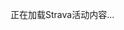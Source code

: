 
<style>
  /* Strava活动容器样式 */
  .strava-activities-wrapper {
    display: flex;
    flex-direction: row;
    flex-wrap: wrap;
    gap: 24px;
    width: 100%;
    max-width: 1648px; /* 2个800px容器 + 24px间距 */
    margin: 0 auto;
  }
  
  /* 单个Strava活动样式 - 使用强制规则 */
  .strava-embed-container {
    position: relative;
    overflow: hidden !important; /* 强制隐藏容器的滚动条 */
    height: 500px !important; /* 固定高度 */
    width: calc(50% - 12px) !important; /* 两个并排，减去间距的一半 */
    max-width: 800px !important;
    pointer-events: none; /* 禁用鼠标事件，防止通过鼠标滚动 */
    border-radius: 8px;
    box-shadow: 0 4px 12px rgba(0, 0, 0, 0.05);
  }
  
  /* 针对iframe的样式覆盖 - 使用最高优先级 */
  .strava-embed-container iframe {
    width: 100% !important;
    height: 500px !important; /* 固定高度，与容器一致 */
    border: none !important;
    border-radius: 8px !important;
    overflow: hidden !important; /* 强制禁用iframe自身的滚动条 */
    pointer-events: none !important; /* 禁用iframe内的鼠标事件 */
  }
  
  /* 超级强制规则 - 覆盖所有可能的子元素 */
  .strava-embed-container *,
  .strava-embed-container *::before,
  .strava-embed-container *::after {
    overflow: hidden !important;
    max-height: 100% !important;
    max-width: 100% !important;
    pointer-events: none !important;
  }
  
  /* 防止键盘滚动 */
  .strava-embed-container {
    -ms-overflow-style: none;
    scrollbar-width: none;
  }
  .strava-embed-container::-webkit-scrollbar {
    display: none;
  }
</style>

<!-- Strava活动嵌入内容区域 - 动态加载 -->
<div class="strava-activities-wrapper">
  <div id="strava-activities-container">
    <div style="text-align: center; padding: 2rem;">
      <p>正在加载Strava活动内容...</p>
    </div>
  </div>
</div>

<!-- 动态加载Strava活动内容和处理脚本 -->
<script>
  if (!window.location.href.includes('?refreshed=true')) {
      // 添加刷新标记并重新加载页面
      window.location.href = window.location.href + '?refreshed=true';
    } else {
  document.addEventListener('DOMContentLoaded', function() {
    // 1. 首先加载Strava嵌入脚本
    function loadStravaEmbedScript() {
      return new Promise((resolve, reject) => {
        const script = document.createElement('script');
        script.src = 'https://strava-embeds.com/embed.js';
        script.onload = function() {
          console.log('Strava embed script loaded successfully');
          resolve();
        };
        script.onerror = function() {
          console.error('Failed to load Strava embed script');
          reject(new Error('Failed to load Strava embed script'));
        };
        document.body.appendChild(script);
      });
    }
    
    // 2. 加载外部HTML文件内容
    function loadExternalHtml(url) {
      return fetch(url)
        .then(response => {
          if (!response.ok) {
            throw new Error(`HTTP error! status: ${response.status}`);
          }
          return response.text();
        })
        .catch(error => {
          console.error('Failed to load external HTML:', error);
          return `<div style="text-align: center; padding: 2rem; color: red;"><p>加载Strava活动失败: ${error.message}</p></div>`;
        });
    }
    
    // 3. 应用滚动阻止逻辑
    function applyScrollPrevention() {
      const allContainers = document.querySelectorAll('.strava-embed-container');
      
      allContainers.forEach(function(container) {
        const iframe = container.querySelector('iframe');
        if (iframe && iframe.contentWindow) {
          try {
            // 尝试在iframe内容中阻止滚动
            iframe.contentWindow.document.body.style.overflow = 'hidden';
            iframe.contentWindow.document.body.style.maxHeight = '100%';
            iframe.contentWindow.document.body.style.maxWidth = '100%';
            
            // 添加滚动事件监听器并阻止其默认行为
            iframe.contentWindow.addEventListener('scroll', function(e) {
              e.preventDefault();
              return false;
            }, { passive: false });
            
            // 阻止鼠标滚轮事件
            iframe.contentWindow.addEventListener('wheel', function(e) {
              e.preventDefault();
              return false;
            }, { passive: false });
            
            // 阻止键盘滚动
            iframe.contentWindow.addEventListener('keydown', function(e) {
              // 阻止方向键、Page Up/Down、空格等滚动键
              const scrollKeys = [32, 33, 34, 38, 40];
              if (scrollKeys.includes(e.keyCode)) {
                e.preventDefault();
                return false;
              }
            });
          } catch (error) {
            // 跨域限制是预期的，这里只是记录日志
            console.log('无法访问iframe内容（跨域限制）:', error);
          }
        }
      });
    }
    
    // 4. 主流程：先加载嵌入脚本，再加载HTML内容
    loadStravaEmbedScript()
      .then(() => {
        console.log('开始加载外部HTML文件...');
        // 加载外部HTML文件
        return loadExternalHtml('/strava/strava_activity_embeds.html');
      })
      .then(htmlContent => {
        console.log('外部HTML文件加载成功，内容长度:', htmlContent.length);
        // 插入加载的内容
        const container = document.getElementById('strava-activities-container');
        if (container) {
          container.innerHTML = htmlContent;
          
          // 重新触发Strava嵌入脚本的处理 - 使用多种可能的方法
          if (window.processEmbedPlaceholders) {
            console.log('使用processEmbedPlaceholders函数处理嵌入内容');
            window.processEmbedPlaceholders();
          } else if (window.stravaEmbed && typeof window.stravaEmbed.process === 'function') {
            console.log('使用stravaEmbed.process函数处理嵌入内容');
            window.stravaEmbed.process();
          } else {
            console.log('尝试通过重新创建脚本标签来触发处理');
            // 尝试重新加载一次脚本以触发处理
            const script = document.createElement('script');
            script.src = 'https://strava-embeds.com/embed.js';
            script.async = true;
            document.body.appendChild(script);
          }
          
          // 等待iframe加载完成后应用滚动阻止
          setTimeout(() => {
            applyScrollPrevention();
          }, 3000); // 增加等待时间到3秒
        }
      })
      .catch(error => {
        console.error('Error in main process:', error);
        const container = document.getElementById('strava-activities-container');
        if (container) {
          container.innerHTML = `<div style="text-align: center; padding: 2rem; color: red;"><p>处理Strava活动时出错: ${error.message}</p><p>请检查控制台获取更多信息</p></div>`;
        }
      });
  });

  // 自动刷新功能 - 仅在首次访问时刷新页面
  (function() {
    const pageVisitedKey = 'me_page_visited';
    
    // 检查是否是首次访问
    if (!localStorage.getItem(pageVisitedKey)) {
      // 设置访问标记
      localStorage.setItem(pageVisitedKey, 'true');
      
      
    }
  })();}
</script>